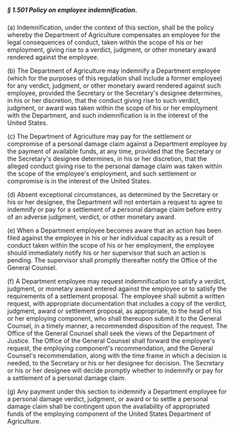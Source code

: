 ##### § 1.501 Policy on employee indemnification. #####

(a) Indemnification, under the context of this section, shall be the policy whereby the Department of Agriculture compensates an employee for the legal consequences of conduct, taken within the scope of his or her employment, giving rise to a verdict, judgment, or other monetary award rendered against the employee.

(b) The Department of Agriculture may indemnify a Department employee (which for the purposes of this regulation shall include a former employee) for any verdict, judgment, or other monetary award rendered against such employee, provided the Secretary or the Secretary's designee determines, in his or her discretion, that the conduct giving rise to such verdict, judgment, or award was taken within the scope of his or her employment with the Department, and such indemnification is in the interest of the United States.

(c) The Department of Agriculture may pay for the settlement or compromise of a personal damage claim against a Department employee by the payment of available funds, at any time, provided that the Secretary or the Secretary's designee determines, in his or her discretion, that the alleged conduct giving rise to the personal damage claim was taken within the scope of the employee's employment, and such settlement or compromise is in the interest of the United States.

(d) Absent exceptional circumstances, as determined by the Secretary or his or her designee, the Department will not entertain a request to agree to indemnify or pay for a settlement of a personal damage claim before entry of an adverse judgment, verdict, or other monetary award.

(e) When a Department employee becomes aware that an action has been filed against the employee in his or her individual capacity as a result of conduct taken within the scope of his or her employment, the employee should immediately notify his or her supervisor that such an action is pending. The supervisor shall promptly thereafter notify the Office of the General Counsel.

(f) A Department employee may request indemnification to satisfy a verdict, judgment, or monetary award entered against the employee or to satisfy the requirements of a settlement proposal. The employee shall submit a written request, with appropriate documentation that includes a copy of the verdict, judgment, award or settlement proposal, as appropriate, to the head of his or her employing component, who shall thereupon submit it to the General Counsel, in a timely manner, a recommended disposition of the request. The Office of the General Counsel shall seek the views of the Department of Justice. The Office of the General Counsel shall forward the employee's request, the employing component's recommendation, and the General Counsel's recommendation, along with the time frame in which a decision is needed, to the Secretary or his or her designee for decision. The Secretary or his or her designee will decide promptly whether to indemnify or pay for a settlement of a personal damage claim.

(g) Any payment under this section to indemnify a Department employee for a personal damage verdict, judgment, or award or to settle a personal damage claim shall be contingent upon the availability of appropriated funds of the employing component of the United States Department of Agriculture.